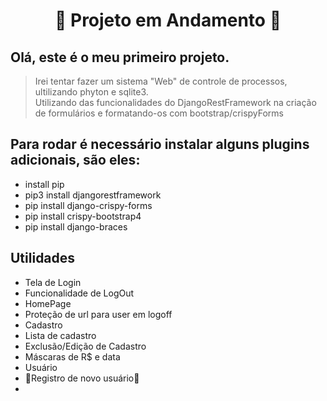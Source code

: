 <h1 align="center"> 🚧 Projeto em Andamento 🚧</h1>

## Olá, este é o meu primeiro projeto.

>Irei tentar fazer um sistema "Web" de controle de processos, ultilizando phyton e sqlite3.<br>Utilizando das funcionalidades do DjangoRestFramework na criação de formulários e formatando-os com bootstrap/crispyForms

## Para rodar é necessário instalar alguns plugins adicionais, são eles:

- install pip
- pip3 install djangorestframework
- pip install django-crispy-forms
- pip install crispy-bootstrap4
- pip install django-braces



## Utilidades

- Tela de Login
- Funcionalidade de LogOut
- HomePage
- Proteção de url para user em logoff
- Cadastro
- Lista de cadastro
- Exclusão/Edição de Cadastro
- Máscaras de R$ e data
- Usuário
- 🚧Registro de novo usuário🚧
- 


